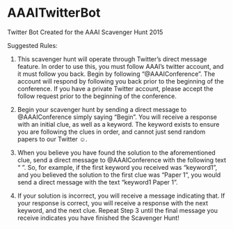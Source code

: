 # AAAITwitterBot
Twitter Bot Created for the AAAI Scavenger Hunt 2015

Suggested Rules:

1. This scavenger hunt will operate through Twitter’s direct message feature. In order to use this, you must follow AAAI’s twitter account, and it must follow you back. Begin by following “@AAAIConference”. The account will respond by following you back prior to the beginning of the conference. If you have a private Twitter account, please accept the follow request prior to the beginning of the conference.

2. Begin your scavenger hunt by sending a direct message to @AAAIConference simply saying “Begin”. You will receive a response with an initial clue, as well as a keyword. The keyword exists to ensure you are following the clues in order, and cannot just send random papers to our Twitter ☺. 

3. When you believe you have found the solution to the aforementioned clue, send a direct message to @AAAIConference with the following text “<previous keyword> <your solution>”. So, for example, if the first keyword you received was “keyword1”, and you believed the solution to the first clue was “Paper 1”, you would send a direct message with the text “keyword1 Paper 1”. 

4. If your solution is incorrect, you will receive a message indicating that. If your response is correct, you will receive a response with the next keyword, and the next clue. Repeat Step 3 until the final message you receive indicates you have finished the Scavenger Hunt!
